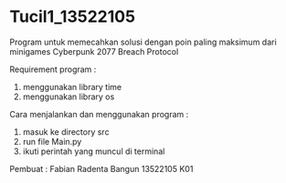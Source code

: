 # Tucil1_13522105
Program untuk memecahkan solusi dengan poin paling maksimum dari minigames Cyberpunk 2077 Breach Protocol

Requirement program :
1. menggunakan library time
2. menggunakan library os

Cara menjalankan dan menggunakan program :
1. masuk ke directory src
2. run file Main.py
3. ikuti perintah yang muncul di terminal

Pembuat : Fabian Radenta Bangun 13522105 K01
